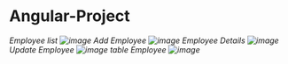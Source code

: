 # Angular-Project
<i>Employee list<i>
![image](https://user-images.githubusercontent.com/26320160/193490862-e8e7cfc2-217c-4987-826c-d15a1acbc109.png)
<i>Add Employee<i>
![image](https://user-images.githubusercontent.com/26320160/193490960-f9b6ebe1-1b02-4068-94bc-d44129ab589e.png)
<i> Employee Details<i>
![image](https://user-images.githubusercontent.com/26320160/193491060-2640b1f8-baef-4ad4-b44f-65d1acf14700.png)
<i>Update Employee <i>
![image](https://user-images.githubusercontent.com/26320160/193491151-fb891cca-59cd-4414-829a-9edcdda67ba6.png)
<i>table Employee <i>
![image](https://user-images.githubusercontent.com/26320160/193491269-cc0db5b5-bf59-40cf-8e07-c25a9fafe8cf.png)



 
